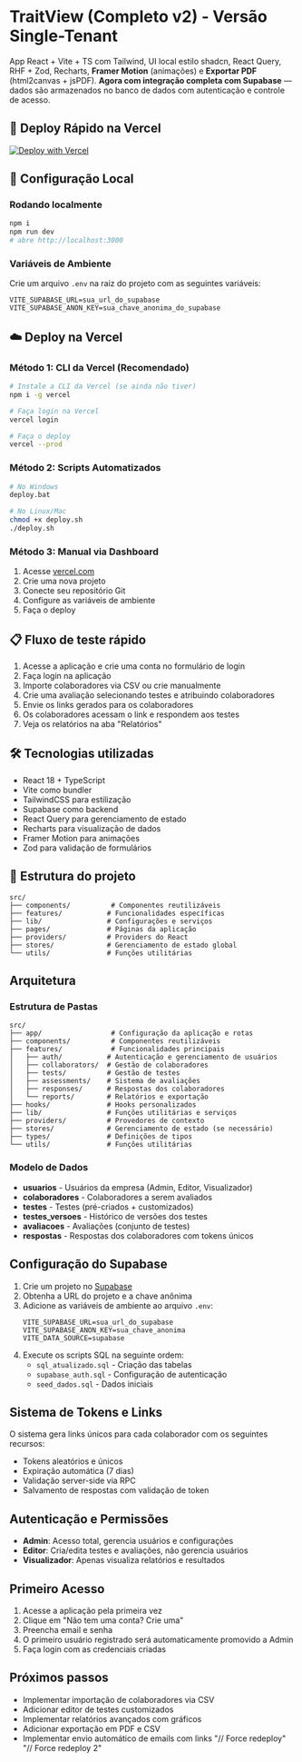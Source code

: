 # TraitView (Completo v2) - Versão Single-Tenant

App React + Vite + TS com Tailwind, UI local estilo shadcn, React Query, RHF + Zod, Recharts, **Framer Motion** (animações) e **Exportar PDF** (html2canvas + jsPDF). **Agora com integração completa com Supabase** — dados são armazenados no banco de dados com autenticação e controle de acesso.

## 🚀 Deploy Rápido na Vercel

[![Deploy with Vercel](https://vercel.com/button)](https://vercel.com/new/clone?repository-url=https://github.com/seu-usuario/traitview)

## 🔧 Configuração Local

### Rodando localmente
```bash
npm i
npm run dev
# abre http://localhost:3000
```

### Variáveis de Ambiente
Crie um arquivo `.env` na raiz do projeto com as seguintes variáveis:
```
VITE_SUPABASE_URL=sua_url_do_supabase
VITE_SUPABASE_ANON_KEY=sua_chave_anonima_do_supabase
```

## ☁️ Deploy na Vercel

### Método 1: CLI da Vercel (Recomendado)
```bash
# Instale a CLI da Vercel (se ainda não tiver)
npm i -g vercel

# Faça login na Vercel
vercel login

# Faça o deploy
vercel --prod
```

### Método 2: Scripts Automatizados
```bash
# No Windows
deploy.bat

# No Linux/Mac
chmod +x deploy.sh
./deploy.sh
```

### Método 3: Manual via Dashboard
1. Acesse [vercel.com](https://vercel.com)
2. Crie uma nova projeto
3. Conecte seu repositório Git
4. Configure as variáveis de ambiente
5. Faça o deploy

## 📋 Fluxo de teste rápido
1. Acesse a aplicação e crie uma conta no formulário de login
2. Faça login na aplicação
3. Importe colaboradores via CSV ou crie manualmente
4. Crie uma avaliação selecionando testes e atribuindo colaboradores
5. Envie os links gerados para os colaboradores
6. Os colaboradores acessam o link e respondem aos testes
7. Veja os relatórios na aba "Relatórios"

## 🛠️ Tecnologias utilizadas
- React 18 + TypeScript
- Vite como bundler
- TailwindCSS para estilização
- Supabase como backend
- React Query para gerenciamento de estado
- Recharts para visualização de dados
- Framer Motion para animações
- Zod para validação de formulários

## 📁 Estrutura do projeto
```
src/
├── components/          # Componentes reutilizáveis
├── features/           # Funcionalidades específicas
├── lib/                # Configurações e serviços
├── pages/              # Páginas da aplicação
├── providers/          # Providers do React
├── stores/             # Gerenciamento de estado global
└── utils/              # Funções utilitárias
```

## Arquitetura

### Estrutura de Pastas
```
src/
├── app/                 # Configuração da aplicação e rotas
├── components/          # Componentes reutilizáveis
├── features/            # Funcionalidades principais
│   ├── auth/           # Autenticação e gerenciamento de usuários
│   ├── collaborators/  # Gestão de colaboradores
│   ├── tests/          # Gestão de testes
│   ├── assessments/    # Sistema de avaliações
│   ├── responses/      # Respostas dos colaboradores
│   └── reports/        # Relatórios e exportação
├── hooks/              # Hooks personalizados
├── lib/                # Funções utilitárias e serviços
├── providers/          # Provedores de contexto
├── stores/             # Gerenciamento de estado (se necessário)
├── types/              # Definições de tipos
└── utils/              # Funções utilitárias
```

### Modelo de Dados
- **usuarios** - Usuários da empresa (Admin, Editor, Visualizador)
- **colaboradores** - Colaboradores a serem avaliados
- **testes** - Testes (pré-criados + customizados)
- **testes_versoes** - Histórico de versões dos testes
- **avaliacoes** - Avaliações (conjunto de testes)
- **respostas** - Respostas dos colaboradores com tokens únicos

## Configuração do Supabase
1. Crie um projeto no [Supabase](https://supabase.io/)
2. Obtenha a URL do projeto e a chave anônima
3. Adicione as variáveis de ambiente ao arquivo `.env`:
   ```
   VITE_SUPABASE_URL=sua_url_do_supabase
   VITE_SUPABASE_ANON_KEY=sua_chave_anonima
   VITE_DATA_SOURCE=supabase
   ```
4. Execute os scripts SQL na seguinte ordem:
   - `sql_atualizado.sql` - Criação das tabelas
   - `supabase_auth.sql` - Configuração de autenticação
   - `seed_dados.sql` - Dados iniciais

## Sistema de Tokens e Links
O sistema gera links únicos para cada colaborador com os seguintes recursos:
- Tokens aleatórios e únicos
- Expiração automática (7 dias)
- Validação server-side via RPC
- Salvamento de respostas com validação de token

## Autenticação e Permissões
- **Admin**: Acesso total, gerencia usuários e configurações
- **Editor**: Cria/edita testes e avaliações, não gerencia usuários
- **Visualizador**: Apenas visualiza relatórios e resultados

## Primeiro Acesso
1. Acesse a aplicação pela primeira vez
2. Clique em "Não tem uma conta? Crie uma"
3. Preencha email e senha
4. O primeiro usuário registrado será automaticamente promovido a Admin
5. Faça login com as credenciais criadas

## Próximos passos
- Implementar importação de colaboradores via CSV
- Adicionar editor de testes customizados
- Implementar relatórios avançados com gráficos
- Adicionar exportação em PDF e CSV
- Implementar envio automático de emails com links
"// Force redeploy" 
"// Force redeploy 2" 
